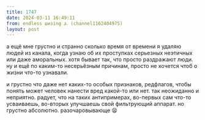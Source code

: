 ```yaml
---
title: 1747
date: 2024-03-11 16:49:11
from: endless шизing ⍼ (channel1162404975)
layout: post
---
```


а ещё мне грустно и странно сколько время от времени я удаляю людей из канала, когда узнаю об их проступках серьезных неэтичных или даже аморальных. хотя бывает так, что просто раздражают люди. ну и ещё по каким-то несерьёзным причинам, просто не хочется чтоб о жизни что-то узнавали.

и грустно что даже нет каких-то особых признаков, редфлагов, чтобы понять может человек нанести вред какой-то или нет. так неожиданно и неприятно.
радует, что на таких антипримерах, во-первых сам что-то усваиваешь, во-вторых улучшаешь свой фильтрующий аппарат. но грустно абсолютно. 
разочаровывающе 😫
